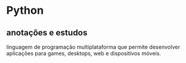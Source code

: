 # Python
## anotações e estudos

linguagem de programação multiplataforma que permite desenvolver aplicações para games, desktops, web e dispositivos móveis.
